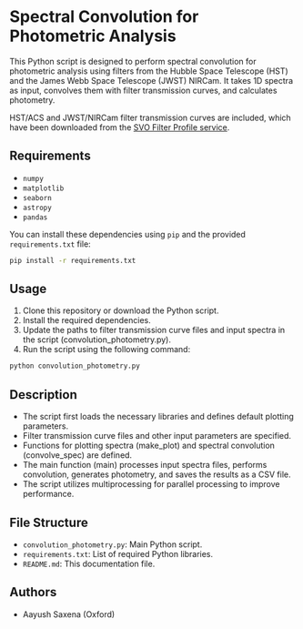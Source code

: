 # Spectral Convolution for Photometric Analysis

This Python script is designed to perform spectral convolution for photometric analysis using filters from the Hubble Space Telescope (HST) and the James Webb Space Telescope (JWST) NIRCam. It takes 1D spectra as input, convolves them with filter transmission curves, and calculates photometry.

HST/ACS and JWST/NIRCam filter transmission curves are included, which have been downloaded from the [SVO Filter Profile service](http://svo2.cab.inta-csic.es/svo/theory/fps/).

## Requirements

- `numpy`
- `matplotlib`
- `seaborn`
- `astropy`
- `pandas`

You can install these dependencies using `pip` and the provided `requirements.txt` file:

```bash
pip install -r requirements.txt
```

## Usage

1. Clone this repository or download the Python script.
2. Install the required dependencies.
3. Update the paths to filter transmission curve files and input spectra in the script (convolution_photometry.py).
4. Run the script using the following command:

```bash
python convolution_photometry.py
```

## Description

- The script first loads the necessary libraries and defines default plotting parameters.
- Filter transmission curve files and other input parameters are specified.
- Functions for plotting spectra (make_plot) and spectral convolution (convolve_spec) are defined.
- The main function (main) processes input spectra files, performs convolution, generates photometry, and saves the results as a CSV file.
- The script utilizes multiprocessing for parallel processing to improve performance.

## File Structure

- `convolution_photometry.py`: Main Python script.
- `requirements.txt`: List of required Python libraries.
- `README.md`: This documentation file.

## Authors

- Aayush Saxena (Oxford)